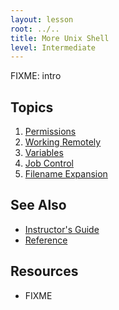 ```yaml
---
layout: lesson
root: ../..
title: More Unix Shell
level: Intermediate
---
```

FIXME: intro

Topics
------
1.  [Permissions](01-perm.md)
2.  [Working Remotely](02-ssh.md)
3.  [Variables](03-var.md)
4.  [Job Control](04-job.md)
5.  [Filename Expansion](05-expansion.md)

See Also
--------
*   [Instructor's Guide](guide.md)
*   [Reference](reference.md)

Resources
---------
*   FIXME
